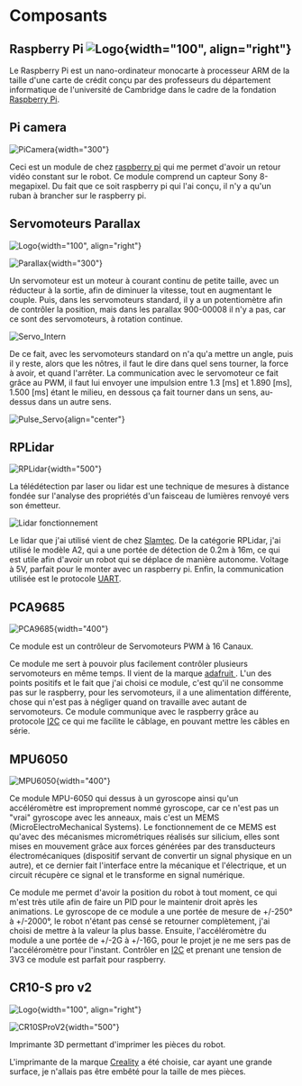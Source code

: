 # Composants

## Raspberry Pi ![Logo](img/RaspberryPiLogo.png){width="100", align="right"}

Le Raspberry Pi est un nano-ordinateur monocarte à processeur ARM de la taille d'une carte de crédit conçu par des professeurs du département informatique de l'université de Cambridge dans le cadre de la fondation <a href="https://www.raspberrypi.org/">Raspberry Pi</a>.

## Pi camera 

![PiCamera](img/Raspberry-Pi-Camera-v2.1_.jpg){width="300"}

Ceci est un module de chez <a href="https://www.raspberrypi.com/products/camera-module-v2/">raspberry pi</a> qui me permet d'avoir un retour vidéo constant sur le robot. Ce module comprend un capteur Sony 8-megapixel. Du fait que ce soit raspberry pi qui l'ai conçu, il n'y a qu'un ruban à brancher sur le raspberry pi.

## Servomoteurs Parallax 
![Logo](img/ParalaxLogo.png){width="100", align="right"}

![Parallax](img/parallax-900-00005.jpg){width="300"}

Un servomoteur est un moteur à courant continu de petite taille, avec un réducteur à la sortie, afin de diminuer la vitesse, tout en augmentant le couple. Puis, dans les servomoteurs standard, il y a un potentiomètre afin de contrôler la position, mais dans les parallax 900-00008 il n'y a pas, car ce sont des servomoteurs, à rotation continue.

![Servo_Intern](img/Servo_Intern.jpg)

De ce fait, avec les servomoteurs standard on n'a qu'a mettre un angle, puis il y reste, alors que les nôtres, il faut le dire dans quel sens tourner, la force à avoir, et quand l'arrêter.
La communication avec le servomoteur ce fait grâce au PWM, il faut lui envoyer une impulsion entre 1.3 [ms] et 1.890 [ms], 1.500 [ms] étant le milieu, en dessous ça fait tourner dans un sens, au-dessus dans un autre sens.

![Pulse_Servo](img/Pulse_Servo_Scheme.svg){align="center"}

## RPLidar 

![RPLidar](img/RPLidar.jpg){width="500"}

La télédétection par laser ou lidar est une technique de mesures à distance fondée sur l'analyse des propriétés d'un faisceau de lumières renvoyé vers son émetteur.

![Lidar fonctionnement](img/Lidar_fonctionnement.jpg)

Le lidar que j'ai utilisé vient de chez <a href="https://www.slamtec.com/en/lidar/a2">Slamtec</a>. De la catégorie RPLidar, j'ai utilisé le modèle A2, qui a une portée de détection de 0.2m à 16m, ce qui est utile afin d'avoir un robot qui se déplace de manière autonome. Voltage à 5V, parfait pour le monter avec un raspberry pi. Enfin, la communication utilisée est le protocole <a href="../Protocoles"> UART</a>.

## PCA9685

![PCA9685](img/PCA9685.jpg){width="400"}

Ce module est un contrôleur de Servomoteurs PWM à 16 Canaux.

Ce module me sert à pouvoir plus facilement contrôler plusieurs servomoteurs en même temps. Il vient de la marque <a href="https://learn.adafruit.com/16-channel-pwm-servo-driver?view=all"> adafruit </a>. L'un des points positifs et le fait que j'ai choisi ce module, c'est qu'il ne consomme pas sur le raspberry, pour les servomoteurs, il a une alimentation différente, chose qui n'est pas à négliger quand on travaille avec autant de servomoteurs. Ce module communique avec le raspberry grâce au protocole <a href="../Protocoles">I2C</a> ce qui me facilite le câblage, en pouvant mettre les câbles en série.

## MPU6050

![MPU6050](img/MPU6050.jpg){width="400"}

Ce module MPU-6050 qui dessus à un gyroscope ainsi qu'un accéléromètre est improprement nommé gyroscope, car ce n'est pas un "vrai" gyroscope avec les anneaux, mais c'est un MEMS (MicroElectroMechanical Systems). Le fonctionnement de ce MEMS est qu'avec des mécanismes micrométriques réalisés sur silicium, elles sont mises en mouvement grâce aux forces générées par des transducteurs électromécaniques (dispositif servant de convertir un signal physique en un autre), et ce dernier fait l'interface entre la mécanique et l'électrique, et un circuit récupère ce signal et le transforme en signal numérique.

Ce module me permet d'avoir la position du robot à tout moment, ce qui m'est très utile afin de faire un PID pour le maintenir droit après les animations. Le gyroscope de ce module a une portée de mesure de +/-250° à +/-2000°, le robot n'étant pas censé se retourner complètement, j'ai choisi de mettre à la valeur la plus basse. Ensuite, l'accéléromètre du module a une portée de +/-2G à +/-16G, pour le projet je ne me sers pas de l'accéléromètre pour l'instant. Contrôler en <a href="../Protocoles">I2C</a> et prenant une tension de 3V3 ce module est parfait pour raspberry.

## CR10-S pro v2
![Logo](img/CrealityLogo.png){width="100", align="right"}

![CR10SProV2](img/CR10SPROV2.jpg){width="500"}

Imprimante 3D permettant d'imprimer les pièces du robot.

L'imprimante de la marque <a href="https://www.creality.com/products/cr-10s-pro-v2-3d-printer">Creality</a> a été choisie, car ayant une grande surface, je n'allais pas être embêté pour la taille de mes pièces.